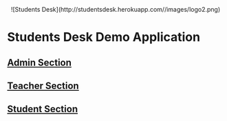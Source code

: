 <center>
![Students Desk](http://studentsdesk.herokuapp.com//images/logo2.png) 
</center>

# Students Desk Demo Application

## [Admin Section](http://studentsdesk.herokuapp.com/admin)

## [Teacher Section](http://studentsdesk.herokuapp.com/teachers/sign_in)

## [Student Section](http://studentsdesk.herokuapp.com/)
